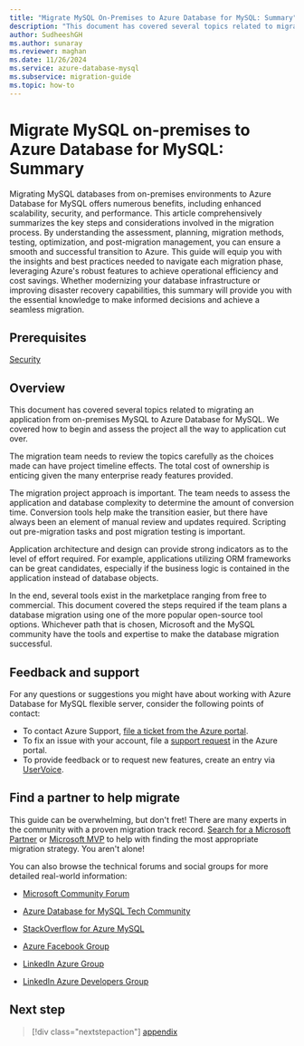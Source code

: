 ```yaml
---
title: "Migrate MySQL On-Premises to Azure Database for MySQL: Summary"
description: "This document has covered several topics related to migrating an application from on-premises MySQL to Azure Database for MySQL."
author: SudheeshGH
ms.author: sunaray
ms.reviewer: maghan
ms.date: 11/26/2024
ms.service: azure-database-mysql
ms.subservice: migration-guide
ms.topic: how-to
---
```


# Migrate MySQL on-premises to Azure Database for MySQL: Summary

Migrating MySQL databases from on-premises environments to Azure Database for MySQL offers numerous benefits, including enhanced scalability, security, and performance. This article comprehensively summarizes the key steps and considerations involved in the migration process. By understanding the assessment, planning, migration methods, testing, optimization, and post-migration management, you can ensure a smooth and successful transition to Azure. This guide will equip you with the insights and best practices needed to navigate each migration phase, leveraging Azure's robust features to achieve operational efficiency and cost savings. Whether modernizing your database infrastructure or improving disaster recovery capabilities, this summary will provide you with the essential knowledge to make informed decisions and achieve a seamless migration.

## Prerequisites

[Security](13-security.md)

## Overview

This document has covered several topics related to migrating an application from on-premises MySQL to Azure Database for MySQL. We covered how to begin and assess the project all the way to application cut over.

The migration team needs to review the topics carefully as the choices made can have project timeline effects. The total cost of ownership is enticing given the many enterprise ready features provided.

The migration project approach is important. The team needs to assess the application and database complexity to determine the amount of conversion time. Conversion tools help make the transition easier, but there have always been an element of manual review and updates required. Scripting out pre-migration tasks and post migration testing is important.

Application architecture and design can provide strong indicators as to the level of effort required. For example, applications utilizing ORM frameworks can be great candidates, especially if the business logic is contained in the application instead of database objects.

In the end, several tools exist in the marketplace ranging from free to commercial. This document covered the steps required if the team plans a database migration using one of the more popular open-source tool options. Whichever path that is chosen, Microsoft and the MySQL community have the tools and expertise to make the database migration successful.

## Feedback and support

For any questions or suggestions you might have about working with Azure Database for MySQL flexible server, consider the following points of contact:

- To contact Azure Support, [file a ticket from the Azure portal](https://portal.azure.com/?#blade/Microsoft_Azure_Support/HelpAndSupportBlade).
- To fix an issue with your account, file a [support request](https://portal.azure.com/#blade/Microsoft_Azure_Support/HelpAndSupportBlade/newsupportrequest) in the Azure portal.
- To provide feedback or to request new features, create an entry via [UserVoice](https://feedback.azure.com/d365community/forum/47b1e71d-ee24-ec11-b6e6-000d3a4f0da0).

## Find a partner to help migrate

This guide can be overwhelming, but don't fret\! There are many experts in the community with a proven migration track record. [Search for a Microsoft Partner](https://appsource.microsoft.com/en-us/marketplace/partner-dir) or [Microsoft MVP](https://mvp.microsoft.com/search?target=Profile&program=MVP) to help with finding the most appropriate migration strategy. You aren't alone\!

You can also browse the technical forums and social groups for more detailed real-world information:

  - [Microsoft Community Forum ](/answers/topics/azure-database-mysql.html)

  - [Azure Database for MySQL Tech Community ](https://techcommunity.microsoft.com/t5/azure-database-for-mysql-blog/bg-p/ADforMySQL)

  - [StackOverflow for Azure MySQL ](https://stackoverflow.com/questions/tagged/azure-database-mysql)

  - [Azure Facebook Group ](https://m.facebook.com/groups/MsftAzure)

  - [LinkedIn Azure Group ](https://www.linkedin.com/error_pages/unsupported-browser.html)

  - [LinkedIn Azure Developers Group ](https://www.linkedin.com/error_pages/unsupported-browser.html)

## Next step

> [!div class="nextstepaction"]
> [appendix](15-appendix.md)
